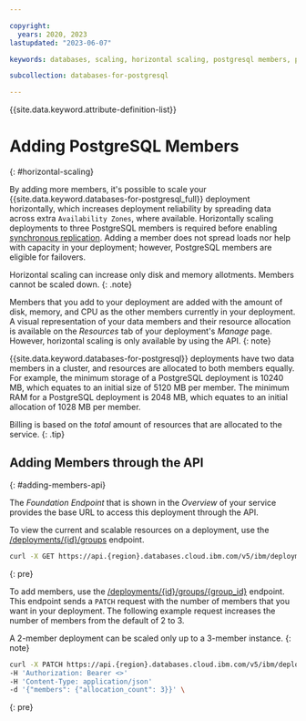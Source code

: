 ```yaml
---

copyright:
  years: 2020, 2023
lastupdated: "2023-06-07"

keywords: databases, scaling, horizontal scaling, postgresql members, postgres members, postgres scaling, data members

subcollection: databases-for-postgresql

---
```


{{site.data.keyword.attribute-definition-list}}


# Adding PostgreSQL Members
{: #horizontal-scaling}

By adding more members, it's possible to scale your {{site.data.keyword.databases-for-postgresql_full}} deployment horizontally, which increases deployment reliability by spreading data across extra `Availability Zones`, where available. Horizontally scaling deployments to three PostgreSQL members is required before enabling [synchronous replication](/docs/databases-for-postgresql?topic=databases-for-postgresql-changing-configuration#general-settings). Adding a member does not spread loads nor help with capacity in your deployment; however, PostgreSQL members are eligible for failovers.

Horizontal scaling can increase only disk and memory allotments. Members cannot be scaled down.
{: .note}

Members that you add to your deployment are added with the amount of disk, memory, and CPU as the other members currently in your deployment. A visual representation of your data members and their resource allocation is available on the _Resources_ tab of your deployment's _Manage_ page. However, horizontal scaling is only available by using the API.
{: note}

{{site.data.keyword.databases-for-postgresql}} deployments have two data members in a cluster, and resources are allocated to both members equally. For example, the minimum storage of a PostgreSQL deployment is 10240 MB, which equates to an initial size of 5120 MB per member. The minimum RAM for a PostgreSQL deployment is 2048 MB, which equates to an initial allocation of 1028 MB per member.

Billing is based on the _total_ amount of resources that are allocated to the service. 
{: .tip}

## Adding Members through the API
{: #adding-members-api}

The _Foundation Endpoint_ that is shown in the _Overview_ of your service provides the base URL to access this deployment through the API.

To view the current and scalable resources on a deployment, use the [/deployments/{id}/groups](https://cloud.ibm.com/apidocs/cloud-databases-api/cloud-databases-api-v5#listdeploymentscalinggroups-permissions) endpoint.

```sh
curl -X GET https://api.{region}.databases.cloud.ibm.com/v5/ibm/deployments/{id}/groups -H 'Authorization: Bearer <>' \
```
{: pre}

To add members, use the [/deployments/{id}/groups/{group_id}](https://cloud.ibm.com/apidocs/cloud-databases-api/cloud-databases-api-v5#setdeploymentscalinggroup-permissions) endpoint. This endpoint sends a `PATCH` request with the number of members that you want in your deployment. The following example request increases the number of members from the default of 2 to 3.

A 2-member deployment can be scaled only up to a 3-member instance.
{: note}

```sh
curl -X PATCH https://api.{region}.databases.cloud.ibm.com/v5/ibm/deployments/{id}/groups/{group_id} 
-H 'Authorization: Bearer <>' 
-H 'Content-Type: application/json' 
-d '{"members": {"allocation_count": 3}}' \
```
{: pre}
